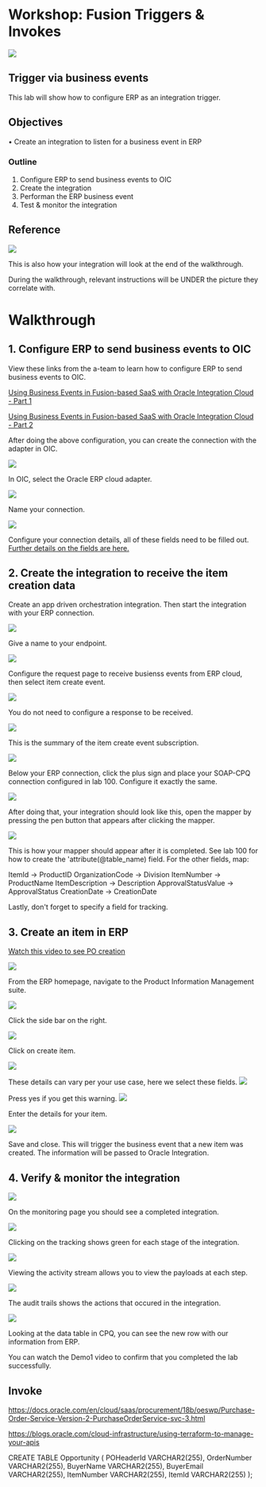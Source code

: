 # Workshop: Fusion Triggers & Invokes

![](100/69.png)

## Trigger via business events

This lab will show how to configure ERP as an integration trigger.


## Objectives

•	Create an integration to listen for a business event in ERP

### Outline
1. Configure ERP to send business events to OIC
2. Create the integration
3. Performan the ERP business event
4. Test & monitor the integration 

## Reference

![](200/8.png)

This is also how your integration will look at the end of the walkthrough.

During the walkthrough, relevant instructions will be UNDER the picture they correlate with.

# Walkthrough

## 1.	Configure ERP to send business events to OIC

View these links from the a-team to learn how to configure ERP to send business events to OIC. 

[Using Business Events in Fusion-based SaaS with Oracle Integration Cloud - Part 1](https://blogs.oracle.com/imc/subscribe-to-business-events-in-fusion-based-saas-applications-from-oracle-integration-cloud-oic-part-1-prerequisites)

[Using Business Events in Fusion-based SaaS with Oracle Integration Cloud - Part 2](http://www.ateam-oracle.com/using-business-events-with-integration-cloud-part-2)

After doing the above configuration, you can create the connection with the adapter in OIC. 

![](200/1.png)

In OIC, select the Oracle ERP cloud adapter.


![](200/2.png)

Name your connection.


![](200/3.png)

Configure your connection details, all of these fields need to be filled out. [Further details on the fields are here.](https://docs.oracle.com/en/cloud/paas/integration-cloud-service/icser/creating-connection.html#GUID-1B92F72F-4AA8-4C2B-9E93-8F9760EEE859)



## 2. Create the integration to receive the item creation data 


Create an app driven orchestration integration. Then start the integration with your ERP connection.

![](200/4.png)

Give a name to your endpoint. 


![](200/5.png)

Configure the request page to receive busienss events from ERP cloud, then select item create event. 


![](200/6.png)

You do not need to configure a response to be received. 

![](200/7.png)

This is the summary of the item create event subscription.


![](200/13.png)

Below your ERP connection, click the plus sign and place your SOAP-CPQ connection configured in lab 100. Configure it exactly the same. 


![](200/8.png)

After doing that, your integration should look like this, open the mapper by pressing the pen button that appears after clicking the mapper. 


![](200/9.png)

This is how your mapper should appear after it is completed. See lab 100 for how to create the 'attribute(@table_name) field. For the other fields, map: 

ItemId -> ProductID
OrganizationCode -> Division
ItemNumber -> ProductName
ItemDescription -> Description
ApprovalStatusValue -> ApprovalStatus
CreationDate -> CreationDate

Lastly, don't forget to specify a field for tracking. 

## 3. Create an item in ERP 

[Watch this video to see PO creation](https://www.youtube.com/watch?v=jCUEBjNi86k)


![](200/14.png)

From the ERP homepage, navigate to the Product Information Management suite.

![](200/15.png)

Click the side bar on the right. 

![](200/16.png)

Click on create item.

![](200/17.png)

These details can vary per your use case, here we select these fields. 
![](200/18.png)

Press yes if you get this warning. 
![](200/19.png)

Enter the details for your item. 

![](200/20.png)

Save and close. This will trigger the business event that a new item was created. The information will be passed to Oracle Integration. 

## 4. Verify & monitor the integration

![](200/21.png)

On the monitoring page you should see a completed integration. 

![](200/22.png)

Clicking on the tracking shows green for each stage of the integration. 

![](200/23.png)

Viewing the activity stream allows you to view the payloads at each step. 

![](200/24.png)

The audit trails shows the actions that occured in the integration.

![](200/25.png)

Looking at the data table in CPQ, you can see the new row with our information from ERP. 

You can watch the Demo1 video to confirm that you completed the lab successfully. 


## Invoke

https://docs.oracle.com/en/cloud/saas/procurement/18b/oeswp/Purchase-Order-Service-Version-2-PurchaseOrderService-svc-3.html

https://blogs.oracle.com/cloud-infrastructure/using-terraform-to-manage-your-apis

CREATE TABLE Opportunity (
   POHeaderId VARCHAR2(255),
   OrderNumber VARCHAR2(255),
   BuyerName VARCHAR2(255),
   BuyerEmail VARCHAR2(255),
   ItemNumber VARCHAR2(255),
   ItemId VARCHAR2(255)
);


